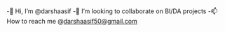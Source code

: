 -👋 Hi, I’m @darshaasif
-🤝 I’m looking to collaborate on BI/DA projects 
-📫 How to reach me @darshaasif50@gmail.com

<!---
darshaasif/darshaasif is a ✨ special ✨ repository because its `README.md` (this file) appears on your GitHub profile.
You can click the Preview link to take a look at your changes.
--->
